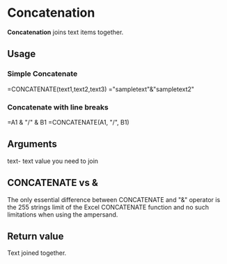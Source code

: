 # Concatenation
**Concatenation** joins text items together.

## Usage
### Simple Concatenate
=CONCATENATE(text1,text2,text3)
="sampletext"&"sampletext2"

### Concatenate with line breaks
=A1 & "/" & B1
=CONCATENATE(A1, "/", B1)

## Arguments
text- text value you need to join

## CONCATENATE vs &
The only essential difference between CONCATENATE and "&" operator is the 255 strings limit of the Excel CONCATENATE function and no such limitations when using the ampersand.

## Return value
Text joined together.
